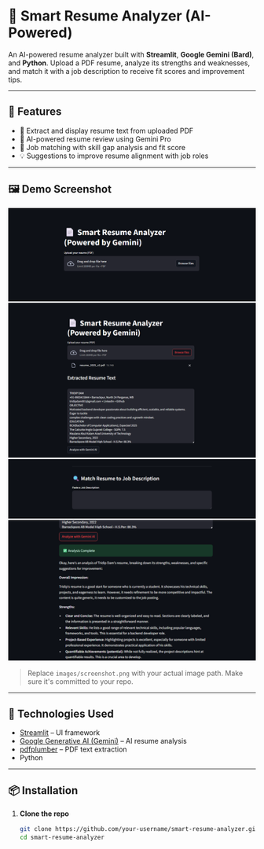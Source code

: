 # 📄 Smart Resume Analyzer (AI-Powered)

An AI-powered resume analyzer built with **Streamlit**, **Google Gemini (Bard)**, and **Python**. Upload a PDF resume, analyze its strengths and weaknesses, and match it with a job description to receive fit scores and improvement tips.

---

## 🚀 Features

- 📄 Extract and display resume text from uploaded PDF
- 🤖 AI-powered resume review using Gemini Pro
- 🎯 Job matching with skill gap analysis and fit score
- 💡 Suggestions to improve resume alignment with job roles

---

## 🖼️ Demo Screenshot

![App Screenshot](images/image-1.png)
![App Screenshot](images/image-2.png)
![App Screenshot](images/image-3.png)
![App Screenshot](images/image-4.png)

> Replace `images/screenshot.png` with your actual image path. Make sure it's committed to your repo.

---

## 🧠 Technologies Used

- [Streamlit](https://streamlit.io/) – UI framework
- [Google Generative AI (Gemini)](https://ai.google.dev) – AI resume analysis
- [pdfplumber](https://github.com/jsvine/pdfplumber) – PDF text extraction
- Python

---

## 📦 Installation

1. **Clone the repo**
   ```bash
   git clone https://github.com/your-username/smart-resume-analyzer.git
   cd smart-resume-analyzer
